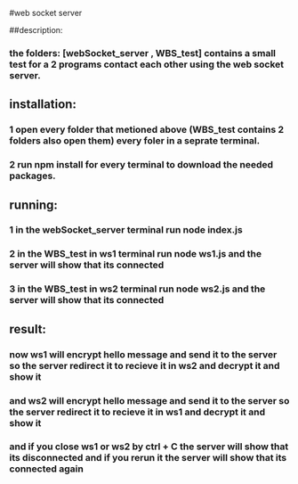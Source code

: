 #web socket server

##description:
### the folders: [webSocket_server , WBS_test] contains a small test for a 2 programs contact each other using the web socket server.

## installation:
### 1 open every folder that metioned above (WBS_test contains 2 folders also open them) every foler in a seprate terminal.
### 2 run npm install for every terminal to download the needed packages.

## running:
### 1 in the webSocket_server terminal run node index.js
### 2 in the WBS_test in ws1 terminal run node ws1.js and the server will show that its connected
### 3 in the WBS_test in ws2 terminal run node ws2.js and the server will show that its connected

## result:
### now ws1 will encrypt hello message and send it to the server so the server redirect it to recieve it in ws2 and decrypt it and show it
### and ws2 will encrypt hello message and send it to the server so the server redirect it to recieve it in ws1 and decrypt it and show it
### and if you close ws1 or ws2 by ctrl + C the server will show that its disconnected and if you rerun it the server will show that its connected again
